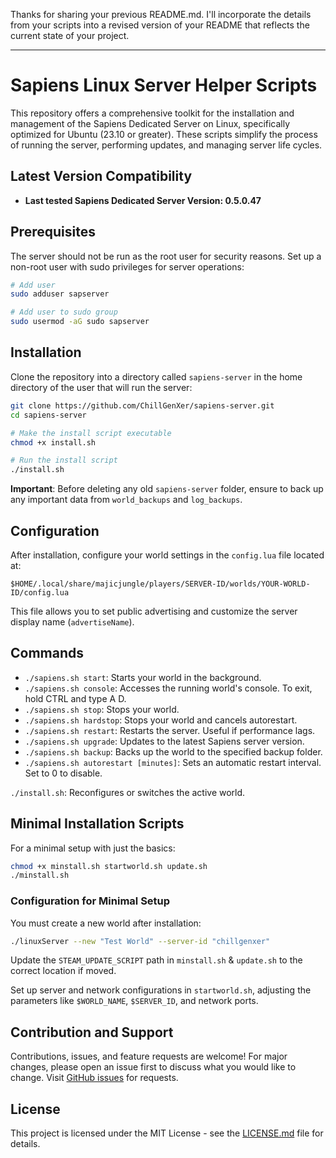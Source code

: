 Thanks for sharing your previous README.md. I'll incorporate the details from your scripts into a revised version of your README that reflects the current state of your project.

---

# Sapiens Linux Server Helper Scripts

This repository offers a comprehensive toolkit for the installation and management of the Sapiens Dedicated Server on Linux, specifically optimized for Ubuntu (23.10 or greater). These scripts simplify the process of running the server, performing updates, and managing server life cycles.

## Latest Version Compatibility

- **Last tested Sapiens Dedicated Server Version: 0.5.0.47**

## Prerequisites

The server should not be run as the root user for security reasons. Set up a non-root user with sudo privileges for server operations:

```bash
# Add user
sudo adduser sapserver

# Add user to sudo group
sudo usermod -aG sudo sapserver
```

## Installation

Clone the repository into a directory called `sapiens-server` in the home directory of the user that will run the server:

```bash
git clone https://github.com/ChillGenXer/sapiens-server.git
cd sapiens-server

# Make the install script executable
chmod +x install.sh

# Run the install script
./install.sh
```

**Important**: Before deleting any old `sapiens-server` folder, ensure to back up any important data from `world_backups` and `log_backups`.

## Configuration

After installation, configure your world settings in the `config.lua` file located at:

```
$HOME/.local/share/majicjungle/players/SERVER-ID/worlds/YOUR-WORLD-ID/config.lua
```

This file allows you to set public advertising and customize the server display name (`advertiseName`).

## Commands

- `./sapiens.sh start`: Starts your world in the background.
- `./sapiens.sh console`: Accesses the running world's console. To exit, hold CTRL and type A D.
- `./sapiens.sh stop`: Stops your world.
- `./sapiens.sh hardstop`: Stops your world and cancels autorestart.
- `./sapiens.sh restart`: Restarts the server. Useful if performance lags.
- `./sapiens.sh upgrade`: Updates to the latest Sapiens server version.
- `./sapiens.sh backup`: Backs up the world to the specified backup folder.
- `./sapiens.sh autorestart [minutes]`: Sets an automatic restart interval. Set to 0 to disable.

`./install.sh`: Reconfigures or switches the active world.

## Minimal Installation Scripts

For a minimal setup with just the basics:

```bash
chmod +x minstall.sh startworld.sh update.sh
./minstall.sh
```

### Configuration for Minimal Setup

You must create a new world after installation:

```bash
./linuxServer --new "Test World" --server-id "chillgenxer"
```

Update the `STEAM_UPDATE_SCRIPT` path in `minstall.sh` & `update.sh` to the correct location if moved.

Set up server and network configurations in `startworld.sh`, adjusting the parameters like `$WORLD_NAME`, `$SERVER_ID`, and network ports.

## Contribution and Support

Contributions, issues, and feature requests are welcome! For major changes, please open an issue first to discuss what you would like to change. Visit [GitHub issues](https://github.com/ChillGenXer/sapiens-server/issues) for requests.

## License

This project is licensed under the MIT License - see the [LICENSE.md](LICENSE.md) file for details.
